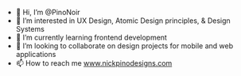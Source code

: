 - 👋 Hi, I’m @PinoNoir
- 👀 I’m interested in UX Design, Atomic Design principles, & Design Systems
- 🌱 I’m currently learning frontend development
- 💞️ I’m looking to collaborate on design projects for mobile and web applications
- 📫 How to reach me www.nickpinodesigns.com

<!---
PinoNoir/PinoNoir is a ✨ special ✨ repository because its `README.md` (this file) appears on your GitHub profile.
You can click the Preview link to take a look at your changes.
--->
